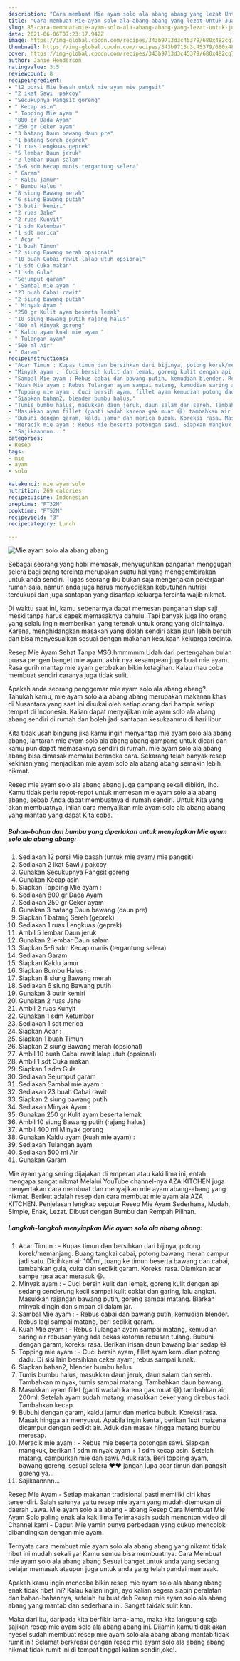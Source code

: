 ```yaml
---
description: "Cara membuat Mie ayam solo ala abang abang yang lezat Untuk Jualan"
title: "Cara membuat Mie ayam solo ala abang abang yang lezat Untuk Jualan"
slug: 85-cara-membuat-mie-ayam-solo-ala-abang-abang-yang-lezat-untuk-jualan
date: 2021-06-06T07:23:17.942Z
image: https://img-global.cpcdn.com/recipes/343b9713d3c45379/680x482cq70/mie-ayam-solo-ala-abang-abang-foto-resep-utama.jpg
thumbnail: https://img-global.cpcdn.com/recipes/343b9713d3c45379/680x482cq70/mie-ayam-solo-ala-abang-abang-foto-resep-utama.jpg
cover: https://img-global.cpcdn.com/recipes/343b9713d3c45379/680x482cq70/mie-ayam-solo-ala-abang-abang-foto-resep-utama.jpg
author: Janie Henderson
ratingvalue: 3.5
reviewcount: 8
recipeingredient:
- "12 porsi Mie basah untuk mie ayam mie pangsit"
- "2 ikat Sawi  pakcoy"
- "Secukupnya Pangsit goreng"
- " Kecap asin"
- " Topping Mie ayam "
- "800 gr Dada Ayam"
- "250 gr Ceker ayam"
- "3 batang Daun bawang daun pre"
- "1 batang Sereh geprek"
- "1 ruas Lengkuas geprek"
- "5 lembar Daun jeruk"
- "2 lembar Daun salam"
- "5-6 sdm Kecap manis tergantung selera"
- " Garam"
- " Kaldu jamur"
- " Bumbu Halus "
- "8 siung Bawang merah"
- "6 siung Bawang putih"
- "3 butir kemiri"
- "2 ruas Jahe"
- "2 ruas Kunyit"
- "1 sdm Ketumbar"
- "1 sdt merica"
- " Acar "
- "1 buah Timun"
- "2 siung Bawang merah opsional"
- "10 buah Cabai rawit lalap utuh opsional"
- "1 sdt Cuka makan"
- "1 sdm Gula"
- "Sejumput garam"
- " Sambal mie ayam "
- "23 buah Cabai rawit"
- "2 siung bawang putih"
- " Minyak Ayam "
- "250 gr Kulit ayam beserta lemak"
- "10 siung Bawang putih rajang halus"
- "400 ml Minyak goreng"
- " Kaldu ayam kuah mie ayam "
- " Tulangan ayam"
- "500 ml Air"
- " Garam"
recipeinstructions:
- "Acar Timun : Kupas timun dan bersihkan dari bijinya, potong korek/memanjang. Buang tangkai cabai, potong bawang merah campur jadi satu. Didihkan air 100ml, tuang ke timun beserta bawang dan cabai, tambahkan gula, cuka dan sedikit garam. Koreksi rasa. Diamkan acar sampe rasa acar merasuk 😃."
- "Minyak ayam :  Cuci bersih kulit dan lemak, goreng kulit dengan api sedang cenderung kecil sampai kulit coklat dan garing, lalu angkat. Masukkan rajangan bawang putih, goreng sampai matang. Biarkan minyak dingin dan simpan di dalam jar."
- "Sambal Mie ayam : Rebus cabai dan bawang putih, kemudian blender. Rebus lagi sampai matang, beri sedikit garam."
- "Kuah Mie ayam : Rebus Tulangan ayam sampai matang, kemudian saring air rebusan yang ada bekas kotoran rebusan tulang. Bubuhi dengan garam, koreksi rasa. Berikan irisan daun bawang biar sedap 😃"
- "Topping mie ayam : Cuci bersih ayam, fillet ayam kemudian potong dadu. Di sisi lain bersihkan ceker ayam, rebus sampai lunak."
- "Siapkan bahan2, blender bumbu halus."
- "Tumis bumbu halus, masukkan daun jeruk, daun salam dan sereh. Tambahkan minyak, tumis sampai matang. Tambahkan daun bawang."
- "Masukkan ayam fillet (ganti wadah karena gak muat 😅) tambahkan air 200ml. Setelah ayam sudah matang, masukkan ceker yang direbus tadi. Tambahkan kecap."
- "Bubuhi dengan garam, kaldu jamur dan merica bubuk. Koreksi rasa. Masak hingga air menyusut. Apabila ingin kental, berikan 1sdt maizena dicampur dengan sedikit air. Aduk dan masak hingga matang bumbu meresap."
- "Meracik mie ayam : Rebus mie beserta potongan sawi. Siapkan mangkuk, berikan 1 sdm minyak ayam + 1 sdm kecap asin. Setelah matang, campurkan mie dan sawi. Aduk rata. Beri topping ayam, bawang goreng, sesuai selera ❤❤ jangan lupa acar timun dan pangsit goreng ya..."
- "Sajikaannnn..."
categories:
- Resep
tags:
- mie
- ayam
- solo

katakunci: mie ayam solo 
nutrition: 269 calories
recipecuisine: Indonesian
preptime: "PT32M"
cooktime: "PT52M"
recipeyield: "3"
recipecategory: Lunch

---
```



![Mie ayam solo ala abang abang](https://img-global.cpcdn.com/recipes/343b9713d3c45379/680x482cq70/mie-ayam-solo-ala-abang-abang-foto-resep-utama.jpg)

Sebagai seorang yang hobi memasak, menyuguhkan panganan menggugah selera bagi orang tercinta merupakan suatu hal yang menggembirakan untuk anda sendiri. Tugas seorang ibu bukan saja mengerjakan pekerjaan rumah saja, namun anda juga harus menyediakan kebutuhan nutrisi tercukupi dan juga santapan yang disantap keluarga tercinta wajib nikmat.

Di waktu  saat ini, kamu sebenarnya dapat memesan panganan siap saji meski tanpa harus capek memasaknya dahulu. Tapi banyak juga lho orang yang selalu ingin memberikan yang terenak untuk orang yang dicintainya. Karena, menghidangkan masakan yang diolah sendiri akan jauh lebih bersih dan bisa menyesuaikan sesuai dengan makanan kesukaan keluarga tercinta. 

Resep Mie Ayam Sehat Tanpa MSG.hmmmmm Udah dari pertengahan bulan puasa pengen banget mie ayam, akhir nya kesampean juga buat mie ayam. Rasa gurih mantap mie ayam gerobakan bikin ketagihan. Kalau mau coba membuat sendiri caranya juga tidak sulit.

Apakah anda seorang penggemar mie ayam solo ala abang abang?. Tahukah kamu, mie ayam solo ala abang abang merupakan makanan khas di Nusantara yang saat ini disukai oleh setiap orang dari hampir setiap tempat di Indonesia. Kalian dapat menyajikan mie ayam solo ala abang abang sendiri di rumah dan boleh jadi santapan kesukaanmu di hari libur.

Kita tidak usah bingung jika kamu ingin menyantap mie ayam solo ala abang abang, lantaran mie ayam solo ala abang abang gampang untuk dicari dan kamu pun dapat memasaknya sendiri di rumah. mie ayam solo ala abang abang bisa dimasak memalui beraneka cara. Sekarang telah banyak resep kekinian yang menjadikan mie ayam solo ala abang abang semakin lebih nikmat.

Resep mie ayam solo ala abang abang juga gampang sekali dibikin, lho. Kamu tidak perlu repot-repot untuk memesan mie ayam solo ala abang abang, sebab Anda dapat membuatnya di rumah sendiri. Untuk Kita yang akan membuatnya, inilah cara menyajikan mie ayam solo ala abang abang yang mantab yang dapat Kita coba.

<!--inarticleads1-->

##### Bahan-bahan dan bumbu yang diperlukan untuk menyiapkan Mie ayam solo ala abang abang:

1. Sediakan 12 porsi Mie basah (untuk mie ayam/ mie pangsit)
1. Sediakan 2 ikat Sawi / pakcoy
1. Gunakan Secukupnya Pangsit goreng
1. Gunakan  Kecap asin
1. Siapkan  Topping Mie ayam :
1. Sediakan 800 gr Dada Ayam
1. Sediakan 250 gr Ceker ayam
1. Gunakan 3 batang Daun bawang (daun pre)
1. Siapkan 1 batang Sereh (geprek)
1. Sediakan 1 ruas Lengkuas (geprek)
1. Ambil 5 lembar Daun jeruk
1. Gunakan 2 lembar Daun salam
1. Siapkan 5-6 sdm Kecap manis (tergantung selera)
1. Sediakan  Garam
1. Siapkan  Kaldu jamur
1. Siapkan  Bumbu Halus :
1. Siapkan 8 siung Bawang merah
1. Sediakan 6 siung Bawang putih
1. Gunakan 3 butir kemiri
1. Gunakan 2 ruas Jahe
1. Ambil 2 ruas Kunyit
1. Gunakan 1 sdm Ketumbar
1. Sediakan 1 sdt merica
1. Siapkan  Acar :
1. Siapkan 1 buah Timun
1. Siapkan 2 siung Bawang merah (opsional)
1. Ambil 10 buah Cabai rawit lalap utuh (opsional)
1. Ambil 1 sdt Cuka makan
1. Siapkan 1 sdm Gula
1. Sediakan Sejumput garam
1. Sediakan  Sambal mie ayam :
1. Sediakan 23 buah Cabai rawit
1. Siapkan 2 siung bawang putih
1. Sediakan  Minyak Ayam :
1. Gunakan 250 gr Kulit ayam beserta lemak
1. Ambil 10 siung Bawang putih (rajang halus)
1. Ambil 400 ml Minyak goreng
1. Gunakan  Kaldu ayam (kuah mie ayam) :
1. Sediakan  Tulangan ayam
1. Sediakan 500 ml Air
1. Gunakan  Garam


Mie ayam yang sering dijajakan di emperan atau kaki lima ini, entah mengapa sangat nikmat Melalui YouTube channel-nya AZA KITCHEN juga menyertakan cara membuat dan menyajikan mie ayam abang-abang yang nikmat. Berikut adalah resep dan cara membuat mie ayam ala AZA KITCHEN. Penjelasan lengkap seputar Resep Mie Ayam Sederhana, Mudah, Simple, Enak, Lezat. Dibuat dengan Bumbu dan Rempah Pilihan. 

<!--inarticleads2-->

##### Langkah-langkah menyiapkan Mie ayam solo ala abang abang:

1. Acar Timun : - Kupas timun dan bersihkan dari bijinya, potong korek/memanjang. Buang tangkai cabai, potong bawang merah campur jadi satu. Didihkan air 100ml, tuang ke timun beserta bawang dan cabai, tambahkan gula, cuka dan sedikit garam. Koreksi rasa. Diamkan acar sampe rasa acar merasuk 😃.
1. Minyak ayam :  - Cuci bersih kulit dan lemak, goreng kulit dengan api sedang cenderung kecil sampai kulit coklat dan garing, lalu angkat. Masukkan rajangan bawang putih, goreng sampai matang. Biarkan minyak dingin dan simpan di dalam jar.
1. Sambal Mie ayam : - Rebus cabai dan bawang putih, kemudian blender. Rebus lagi sampai matang, beri sedikit garam.
1. Kuah Mie ayam : - Rebus Tulangan ayam sampai matang, kemudian saring air rebusan yang ada bekas kotoran rebusan tulang. Bubuhi dengan garam, koreksi rasa. Berikan irisan daun bawang biar sedap 😃
1. Topping mie ayam : - Cuci bersih ayam, fillet ayam kemudian potong dadu. Di sisi lain bersihkan ceker ayam, rebus sampai lunak.
1. Siapkan bahan2, blender bumbu halus.
1. Tumis bumbu halus, masukkan daun jeruk, daun salam dan sereh. Tambahkan minyak, tumis sampai matang. Tambahkan daun bawang.
1. Masukkan ayam fillet (ganti wadah karena gak muat 😅) tambahkan air 200ml. Setelah ayam sudah matang, masukkan ceker yang direbus tadi. Tambahkan kecap.
1. Bubuhi dengan garam, kaldu jamur dan merica bubuk. Koreksi rasa. Masak hingga air menyusut. Apabila ingin kental, berikan 1sdt maizena dicampur dengan sedikit air. Aduk dan masak hingga matang bumbu meresap.
1. Meracik mie ayam : - Rebus mie beserta potongan sawi. Siapkan mangkuk, berikan 1 sdm minyak ayam + 1 sdm kecap asin. Setelah matang, campurkan mie dan sawi. Aduk rata. Beri topping ayam, bawang goreng, sesuai selera ❤❤ jangan lupa acar timun dan pangsit goreng ya...
1. Sajikaannnn...


Resep Mie Ayam - Setiap makanan tradisional pasti memiliki ciri khas tersendiri. Salah satunya yaitu resep mie ayam yang mudah dtemukan di daerah Jawa. Mie ayam solo ala abang - abang Resep Cara Membuat Mie Ayam Solo paling enak ala kaki lima Terimakasih sudah menonton video di Channel kami - Dapur. Mie yamin punya perbedaan yang cukup mencolok dibandingkan dengan mie ayam. 

Ternyata cara membuat mie ayam solo ala abang abang yang nikamt tidak ribet ini mudah sekali ya! Kamu semua bisa membuatnya. Cara Membuat mie ayam solo ala abang abang Sesuai banget untuk anda yang sedang belajar memasak ataupun juga untuk anda yang telah pandai memasak.

Apakah kamu ingin mencoba bikin resep mie ayam solo ala abang abang enak tidak ribet ini? Kalau kalian ingin, ayo kalian segera siapin peralatan dan bahan-bahannya, setelah itu buat deh Resep mie ayam solo ala abang abang yang mantab dan sederhana ini. Sangat taidak sulit kan. 

Maka dari itu, daripada kita berfikir lama-lama, maka kita langsung saja sajikan resep mie ayam solo ala abang abang ini. Dijamin kamu tiidak akan nyesel sudah membuat resep mie ayam solo ala abang abang mantab tidak rumit ini! Selamat berkreasi dengan resep mie ayam solo ala abang abang nikmat tidak rumit ini di tempat tinggal kalian sendiri,oke!.

